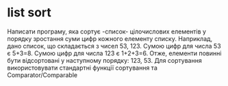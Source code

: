 # list sort 
Написати програму, яка сортує -список- цілочислових елементів у порядку зростання суми цифр кожного елементу списку.
 Наприклад, дано список, що складається з чисел 53, 123. Сумою цифр для числа 53 є 5+3=8. Сумою цифр для числа 123 є
 1+2+3=6. Отже, елементи повинні бути відсортовані у наступному  порядку: 123, 53.
 Для сортування використовувати стандартні функції сортування та  Comparator/Comparable
